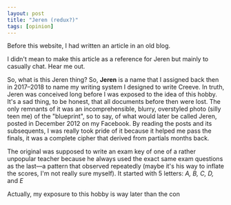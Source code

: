 ```yaml
---
layout: post
title: "Jeren (redux?)"
tags: [opinion]
---
```

Before this website, I had written an article in an old blog.

I didn't mean to make this article as a reference for Jeren but mainly to casually chat. Hear me out.

So, what is this Jeren thing? So, **Jeren** is a name that I assigned back then in 2017–2018 to name my writing system I designed to write Creeve. In truth, Jeren was conceived long before I was exposed to the idea of this hobby. It's a sad thing, to be honest, that all documents before then were lost. The only remnants of it was an incomprehensible, blurry, overstyled photo (silly teen me) of the "blueprint", so to say, of what would later be called Jeren, posted in December 2012 on my Facebook. By reading the posts and its subsequents, I was really took pride of it because it helped me pass the finals, it was a complete cipher that derived from partials months back. 

The original was supposed to write an exam key of one of a rather unpopular teacher because he always used the exact same exam questions as the last—a pattern that observed repeatedly (maybe it's his way to inflate the scores, I'm not really sure myself). It started with 5 letters: *A, B, C, D,* and *E*

Actually, my exposure to this hobby is way later than the con
